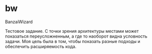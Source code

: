 # bw
BanzaiWizard

Тестовое задание. С точки зрения архитектуры местами может показаться переусложненным, а где то наоборот видна условность задачи. Моя цель была в том, чтобы показать разные подходы и обеспечить расширяемость кода. 
